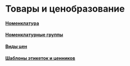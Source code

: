 # Товары и ценобразование

#### [Номенклатура](/2-описание-справочников-и-документов/1-справочники/3-товары-и-ценообразование/1-номенклатура/)

#### [Номенклатурные группы](/2-описание-справочников-и-документов/1-справочники/3-товары-и-ценообразование/2-номенклатурные-группы/)

#### [Виды цен](/2-описание-справочников-и-документов/1-справочники/3-товары-и-ценообразование/3-виды-цен/)

#### [Шаблоны этикеток и ценников](/2-описание-справочников-и-документов/1-справочники/3-товары-и-ценообразование/4-шаблоны-этикеток-и-ценников/)
